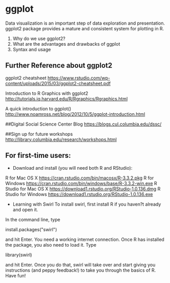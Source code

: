# ggplot

Data visualization is an important step of data exploration and presentation. ggplot2 package provides a mature and consistent system for plotting in R. 

1. Why do we use ggplot2?
2. What are the advantages and drawbacks of ggplot
3. Syntax and usage


## Further Reference about ggplot2

ggplot2 cheatsheet
https://www.rstudio.com/wp-content/uploads/2015/03/ggplot2-cheatsheet.pdf

Introduction to R Graphics with ggplot2
http://tutorials.iq.harvard.edu/R/Rgraphics/Rgraphics.html

A quick introduction to ggplot()
http://www.noamross.net/blog/2012/10/5/ggplot-introduction.html

##Digital Social Science Center Blog
https://blogs.cul.columbia.edu/dssc/

##Sign up for future workshops
http://library.columbia.edu/research/workshops.html


## For first-time users:

* Download and install (you will need both R and RStudio):

R for Mac OS X
<https://cran.rstudio.com/bin/macosx/R-3.3.2.pkg>
R for Windows
<https://cran.rstudio.com/bin/windows/base/R-3.3.2-win.exe>
R Studio for Mac OS X
<https://download1.rstudio.org/RStudio-1.0.136.dmg>
R Studio for Windows
<https://download1.rstudio.org/RStudio-1.0.136.exe>

* Learning with Swirl
To install swirl, first install R if you haven?t already and open it. 

In the command line, type

install.packages("swirl")

and hit Enter. You need a working internet connection. Once R has installed the package, you also need to load it. Type

library(swirl)

and hit Enter. Once you do that, swirl will take over and start giving you instructions (and peppy feedback!) to take you through the basics of R. Have fun!

